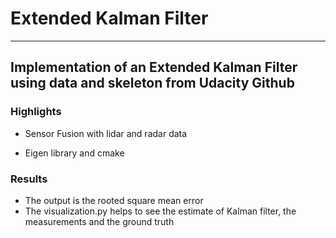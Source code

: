 
# Extended Kalman Filter #
------------------------------------------------------------------------------------


## Implementation of an Extended Kalman Filter using data and skeleton from Udacity Github ##


### Highlights ###
* Sensor Fusion with lidar and radar data

* Eigen library and cmake

### Results ###

* The output is the rooted square mean error 
* The visualization.py helps to see the estimate of Kalman filter, the measurements and the ground truth
